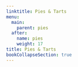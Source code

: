```yaml
---
linktitle: Pies & Tarts
menu:
  main:
    parent: pies
  after:
    name: pies
    weight: 17
title: Pies & Tarts
bookCollapseSection: true
---
```

